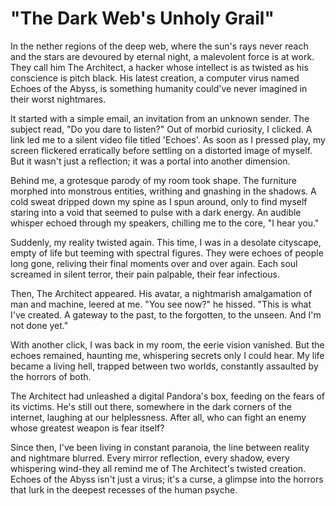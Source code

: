 # "The Dark Web's Unholy Grail"

In the nether regions of the deep web, where the sun's rays never reach and the stars are devoured by eternal night, a malevolent force is at work. They call him The Architect, a hacker whose intellect is as twisted as his conscience is pitch black. His latest creation, a computer virus named Echoes of the Abyss, is something humanity could've never imagined in their worst nightmares.

It started with a simple email, an invitation from an unknown sender. The subject read, "Do you dare to listen?" Out of morbid curiosity, I clicked. A link led me to a silent video file titled 'Echoes'. As soon as I pressed play, my screen flickered erratically before settling on a distorted image of myself. But it wasn't just a reflection; it was a portal into another dimension. 

Behind me, a grotesque parody of my room took shape. The furniture morphed into monstrous entities, writhing and gnashing in the shadows. A cold sweat dripped down my spine as I spun around, only to find myself staring into a void that seemed to pulse with a dark energy. An audible whisper echoed through my speakers, chilling me to the core, "I hear you."

Suddenly, my reality twisted again. This time, I was in a desolate cityscape, empty of life but teeming with spectral figures. They were echoes of people long gone, reliving their final moments over and over again. Each soul screamed in silent terror, their pain palpable, their fear infectious.

Then, The Architect appeared. His avatar, a nightmarish amalgamation of man and machine, leered at me. "You see now?" he hissed. "This is what I've created. A gateway to the past, to the forgotten, to the unseen. And I'm not done yet."

With another click, I was back in my room, the eerie vision vanished. But the echoes remained, haunting me, whispering secrets only I could hear. My life became a living hell, trapped between two worlds, constantly assaulted by the horrors of both.

The Architect had unleashed a digital Pandora's box, feeding on the fears of its victims. He's still out there, somewhere in the dark corners of the internet, laughing at our helplessness. After all, who can fight an enemy whose greatest weapon is fear itself?

Since then, I've been living in constant paranoia, the line between reality and nightmare blurred. Every mirror reflection, every shadow, every whispering wind-they all remind me of The Architect's twisted creation. Echoes of the Abyss isn't just a virus; it's a curse, a glimpse into the horrors that lurk in the deepest recesses of the human psyche.